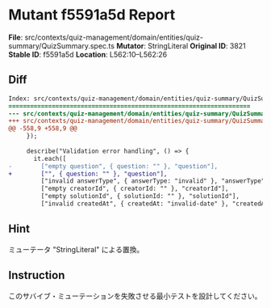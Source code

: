 # Mutant f5591a5d Report

**File**: src/contexts/quiz-management/domain/entities/quiz-summary/QuizSummary.spec.ts
**Mutator**: StringLiteral
**Original ID**: 3821
**Stable ID**: f5591a5d
**Location**: L562:10–L562:26

## Diff

```diff
Index: src/contexts/quiz-management/domain/entities/quiz-summary/QuizSummary.spec.ts
===================================================================
--- src/contexts/quiz-management/domain/entities/quiz-summary/QuizSummary.spec.ts	original
+++ src/contexts/quiz-management/domain/entities/quiz-summary/QuizSummary.spec.ts	mutated #3821
@@ -558,9 +558,9 @@
     });
 
     describe("Validation error handling", () => {
       it.each([
-        ["empty question", { question: "" }, "question"],
+        ["", { question: "" }, "question"],
         ["invalid answerType", { answerType: "invalid" }, "answerType"],
         ["empty creatorId", { creatorId: "" }, "creatorId"],
         ["empty solutionId", { solutionId: "" }, "solutionId"],
         ["invalid createdAt", { createdAt: "invalid-date" }, "createdAt"],
```

## Hint

ミューテータ "StringLiteral" による置換。

## Instruction

このサバイブ・ミューテーションを失敗させる最小テストを設計してください。
